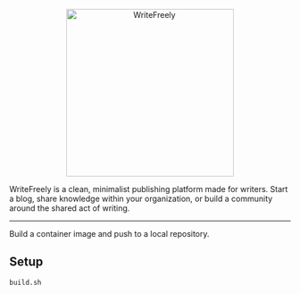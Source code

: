 <p align="center">
    <img src="https://writefreely.org/img/writefreely.svg" width="300px" alt="WriteFreely" />
</p>

WriteFreely is a clean, minimalist publishing platform made for writers. Start a blog, share knowledge within your organization, or build a community around the shared act of writing.

___


Build a container image and push to a local repository.

## Setup
``` sh
build.sh
```

